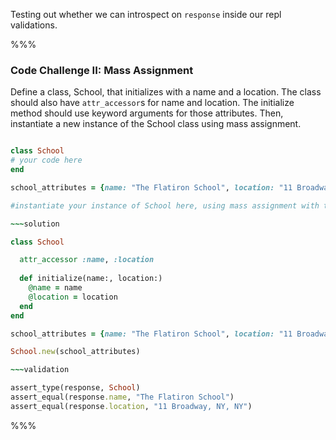 Testing out whether we can introspect on `response` inside our repl validations.

%%%

### Code Challenge II: Mass Assignment

Define a class, School, that initializes with a name and a location. The class should also have `attr_accessor`s for name and location. The initialize method should use keyword arguments for those attributes. Then, instantiate a new instance of the School class using mass assignment. 

~~~ruby

class School
# your code here
end

school_attributes = {name: "The Flatiron School", location: "11 Broadway, NY, NY"}

#instantiate your instance of School here, using mass assignment with the above school_attributes

~~~solution

class School

  attr_accessor :name, :location
  
  def initialize(name:, location:)
    @name = name
    @location = location
  end
end

school_attributes = {name: "The Flatiron School", location: "11 Broadway, NY, NY"}

School.new(school_attributes)

~~~validation

assert_type(response, School)
assert_equal(response.name, "The Flatiron School")
assert_equal(response.location, "11 Broadway, NY, NY")

~~~

%%%
